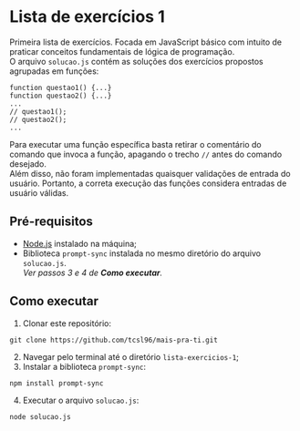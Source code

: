 # Lista de exercícios 1
Primeira lista de exercícios. Focada em JavaScript básico com intuito de praticar conceitos fundamentais de lógica de programação.  
O arquivo `solucao.js` contém as soluções dos exercícios propostos agrupadas em funções:
```
function questao1() {...}  
function questao2() {...}  
...  
// questao1();  
// questao2();  
...  
```
Para executar uma função específica basta retirar o comentário do comando que invoca a função, apagando o trecho `//` antes do comando desejado.  
Além disso, não foram implementadas quaisquer validações de entrada do usuário. Portanto, a correta execução das funções considera entradas de usuário válidas.
## Pré-requisitos
* [Node.js](https://nodejs.org/en/download) instalado na máquina;
* Biblioteca `prompt-sync` instalada no mesmo diretório do arquivo `solucao.js`.  
*Ver passos 3 e 4 de **Como executar**.*
## Como executar
1. Clonar este repositório:  
```
git clone https://github.com/tcsl96/mais-pra-ti.git
```
2. Navegar pelo terminal até o diretório `lista-exercicios-1`;
3. Instalar a biblioteca `prompt-sync`:  
```
npm install prompt-sync
```
4. Executar o arquivo `solucao.js`:  
```
node solucao.js
```